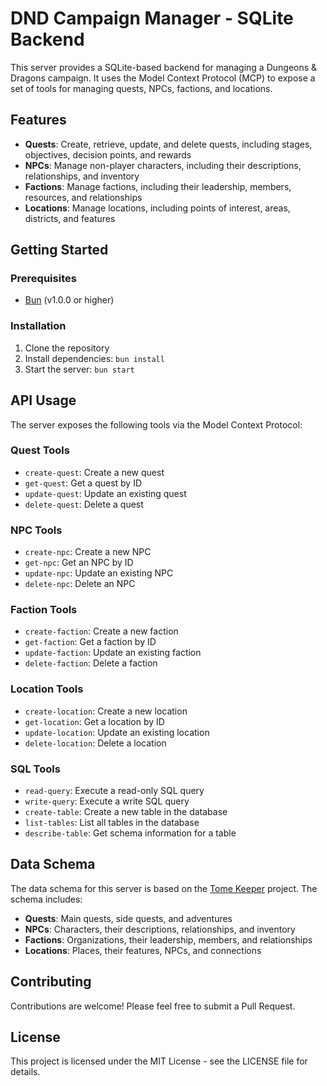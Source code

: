 # DND Campaign Manager - SQLite Backend

This server provides a SQLite-based backend for managing a Dungeons & Dragons campaign. It uses the Model Context Protocol (MCP) to expose a set of tools for managing quests, NPCs, factions, and locations.

## Features

- **Quests**: Create, retrieve, update, and delete quests, including stages, objectives, decision points, and rewards
- **NPCs**: Manage non-player characters, including their descriptions, relationships, and inventory
- **Factions**: Manage factions, including their leadership, members, resources, and relationships
- **Locations**: Manage locations, including points of interest, areas, districts, and features

## Getting Started

### Prerequisites

- [Bun](https://bun.sh/) (v1.0.0 or higher)

### Installation

1. Clone the repository
2. Install dependencies: `bun install`
3. Start the server: `bun start`

## API Usage

The server exposes the following tools via the Model Context Protocol:

### Quest Tools

- `create-quest`: Create a new quest
- `get-quest`: Get a quest by ID
- `update-quest`: Update an existing quest
- `delete-quest`: Delete a quest

### NPC Tools

- `create-npc`: Create a new NPC
- `get-npc`: Get an NPC by ID
- `update-npc`: Update an existing NPC
- `delete-npc`: Delete an NPC

### Faction Tools

- `create-faction`: Create a new faction
- `get-faction`: Get a faction by ID
- `update-faction`: Update an existing faction
- `delete-faction`: Delete a faction

### Location Tools

- `create-location`: Create a new location
- `get-location`: Get a location by ID
- `update-location`: Update an existing location
- `delete-location`: Delete a location

### SQL Tools

- `read-query`: Execute a read-only SQL query
- `write-query`: Execute a write SQL query
- `create-table`: Create a new table in the database
- `list-tables`: List all tables in the database
- `describe-table`: Get schema information for a table

## Data Schema

The data schema for this server is based on the [Tome Keeper](https://github.com/yourusername/tome-keeper) project. The schema includes:

- **Quests**: Main quests, side quests, and adventures
- **NPCs**: Characters, their descriptions, relationships, and inventory
- **Factions**: Organizations, their leadership, members, and relationships
- **Locations**: Places, their features, NPCs, and connections

## Contributing

Contributions are welcome! Please feel free to submit a Pull Request.

## License

This project is licensed under the MIT License - see the LICENSE file for details.
